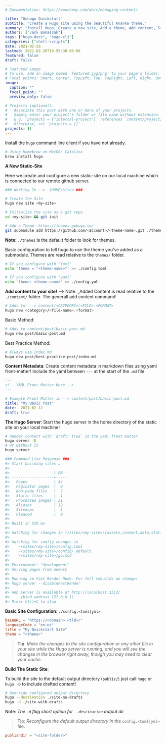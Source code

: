 ```yaml
---
# Documentation: https://wowchemy.com/docs/managing-content/

title: "Gohugo Quickstart"
subtitle: "Create a Hugo site using the beautiful Ananke theme."
summary: "Install Hugo, Create a new site, Add a theme, Add content, Start the Hugo Server, Site configuration, & Build static pages."
authors: ["Jack Banaszak"]
tags: ["hugo-docs", "hugo-cli"]
categories: ["shell-scripts"]
date: 2021-02-26
lastmod: 2021-02-26T19:55:30-05:00
featured: false
draft: false

# Featured image
# To use, add an image named `featured.jpg/png` to your page's folder.
# Focal points: Smart, Center, TopLeft, Top, TopRight, Left, Right, BottomLeft, Bottom, BottomRight.
image:
  caption: ""
  focal_point: ""
  preview_only: false

# Projects (optional).
#   Associate this post with one or more of your projects.
#   Simply enter your project's folder or file name without extension.
#   E.g. `projects = ["internal-project"]` references `content/project/deep-learning/index.md`.
#   Otherwise, set `projects = []`.
projects: []
---
```


Install the `hugo` command line client if you have not already. 

```bash
# Using Homebrew on MacOS: Catalina
brew install hugo
```

__A New Static-Site__  

Here we create and configure a new static-site on our local machine which is connected to our remote github server. 

```bash 
### Working In -->  $HOME/sites ###

# Create the Site 
hugo new site <my-site>

# Initialize the site as a git repo
cd <my-site> && git init

# Add a Theme: https://themes.gohugo.io/
git submodule add https://github.com/<account>/<theme-name>.git ./themes/<theme-name>
```
__Note__: `./themes` is the default folder to look for themes.  

Basic configuration to tell hugo to use the theme you've added as a submodule. Themes are read relative to the `themes/` folder.

```bash
# If you configure with "toml"
echo 'theme = "<theme-name>"' >> ./config.toml

# If you configure with "yaml"
echo 'theme: <theme-name>' >> ./config.yml
```

__Add content to your site!__ --> Note: _Added Content is read relative to the `./content/` folder. The generall add content command!

```bash 
# Adds to: --> content/<CATEGORY>/<FILE>.<FORMAT>
hugo new <category>/<file-name>.<format>
```

Basic Method:

```bash
# Adds to content/post/basic-post.md
hugo new post/basic-post.md
```

Best Practice Method:

```bash
# Always use index.md
hugo new post/best-practice-post/index.md
```
__Content Metadata__: Create content metadata in markdown files using yaml front-matter! Include the yaml between `---` at the start of the `.md` file.

```md
---
<!-- YAML Front Matter Here -->
---
```

```yaml
# Example Front Matter in --> content/post/basic-post.md
title: "My Basic Post"
date:  2021-02-12
draft: true
```

__The Hugo Server__: Start the hugo server in the home directory of the static site on your local machine! 

```bash 
# Render content with `draft: true` in the yaml front matter
hugo server -D 
# Or without it
hugo server

### Command Line Response ###
#> Start building sites … 
#> 
#>                    | EN  
#> -------------------+-----
#>   Pages            | 54  
#>   Paginator pages  |  0  
#>   Non-page files   |  7  
#>   Static files     |  1  
#>   Processed images | 31  
#>   Aliases          | 12  
#>   Sitemaps         |  1  
#>   Cleaned          |  0  
#> 
#> Built in 519 ms
#> 
#> Watching for changes in ~/sites/<my-site>/{assets,content,data,static}
#> 
#> Watching for config changes in 
#>    ~/sites/<my-site>/config.toml
#>    ~/sites/<my-site>/config/_default
#>    ~/sites/<my-site>/go.mod
#> 
#> Environment: "development"
#> Serving pages from memory
#> 
#> Running in Fast Render Mode. For full rebuilds on change:
#> hugo server --disableFastRender
#> 
#> Web Server is available at http://localhost:1313/ 
#>     (bind address 127.0.0.1)
#> Press Ctrl+C to stop
```

__Basic Site Configuration__: `./config.<toml|yml>`  

```toml
baseURL = "https://<domain>.<tld>/"
languageCode = "en-us"
title = "My Quickstart Site"
theme = "<theme>"
```

> __Tip__: _Make the changes to the site configuration or any other file in your site while the Hugo server is running, and you will see the changes in the browser right away, though you may need to clear your cache._

__Build The Static Site__:  

To build the site to the default output directory (`public/`) just call `hugo` or `hugo -D` to include drafted content!

```bash
# Override configured output directory
hugo --destination ./site-no-drafts
hugo -d ./site-with-drafts
```

Note: _The `-d` flag short option for `--destination` output dir_

> Tip: _Reconfigure the default output directory in the_ `config.<toml|yml>` file.

```toml
publishdir = "<site-folder>"
```












